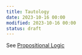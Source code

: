 ```yaml
---
title: Tautology
date: 2023-10-16 00:00
modified: 2023-10-16 00:00
status: draft
---
```


See [Propositional Logic](propositional-logic.md##Tautology)

